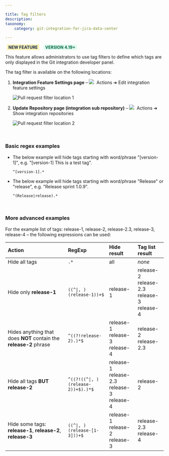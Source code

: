 ```yaml
---

title: Tag filters
description:
taxonomy:
    category: git-integration-for-jira-data-center

---
```


<b style='background-color:#FFF1B6; padding:1px 5px; color:#172A4C; border-radius:3px; margin: 0 5px; font-size: small;'>NEW FEATURE</b> <b style='background-color:#E2FCEF; padding:1px 5px; color:#006745; border-radius:3px; margin: 0 5px; font-size: small;'>VERSION 4.19+</b>

This feature allows administrators to use tag filters to define which tags are only displayed in the Git integration developer panel.

The tag filter is available on the following locations:

1.  **Integration Feature Settings page** – ![](/wp-content/uploads/actions-icon.png)&nbsp; Actions ➜ Edit integration feature settings

    ![Pull request filter location 1](/wp-content/uploads/gij-gitserver-tag-filter-location-01.png)

2.  **Update Repository page (integration sub repository)** – ![](/wp-content/uploads/actions-icon.png)&nbsp; Actions ➜ Show integration repositories

    ![Pull request filter location 2](/wp-content/uploads/gij-gitserver-tag-filter-location-02.png)

&nbsp;

### Basic regex examples

*   The below example will hide tags starting with word/phrase "\[version-1\]", e.g. "\[version-1\] This is a test tag".

    `^[version-1].*`

*   The below example will hide tags starting with word/phrase "Release" or "release", e.g. "Release sprint 1.0.9".

    `^(Release|release).*`

&nbsp;

### More advanced examples

For the example list of tags: release-1, release-2, release-2.3, release-3, release-4 – the following expressions can be used:

<table>
    <thead style='text-align:left;'>
        <tr>
            <th>Action</th>
            <th>RegExp</th>
            <th>Hide result</th>
            <th>Tag list result</th>
        </tr>
    </thead>
    <tbody style='text-align:left;'>
        <tr>
            <td width=38%>Hide all tags</td>
            <td width=26%><code>.*</code></td>
            <td width=18%>all</td>
            <td width=18%><i>none</i></td>
        </tr>
        <tr>
            <td>Hide only <b>release-1</b></td>
            <td><code>((^|, )(release-1))+$</code></td>
            <td>release-1</td>
            <td>release-2<br>release-2.3<br>release-3<br>release-4</td>
        </tr>
        <tr>
            <td>Hides anything that does <b>NOT</b> contain the <b>release-2</b> phrase</td>
            <td><code>^((?!release-2).)*$</code></td>
            <td>release-1<br>release-3<br>release-4</td>
            <td>release-2<br>release-2.3</td>
        </tr>
        <tr>
            <td>Hide all tags <b>BUT release-2</b></td>
            <td><code>^((?!((^|, )(release-2))+$).)*$</code></td>
            <td>release-1<br>release-2.3<br>release-3<br>release-4</td>
            <td>release-2</td>
        </tr>
        <tr>
            <td>Hide some tags: <b>release-1</b>, <b>release-2</b>, <b>release-3</b></td>
            <td><code>((^|, )(release-[1-3]))+$</code></td>
            <td>release-1<br>release-2<br>release-3</td>
            <td>release-2.3<br>release-4</td>
        </tr>
    </tbody>
</table>

